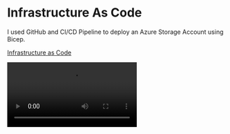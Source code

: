 # Infrastructure As Code

I used GitHub and CI/CD Pipeline to deploy an Azure Storage Account using Bicep.  

[Infrastructure as Code](https://vimeo.com/1076492883?share=copy)

<video src="https://vimeo.com/1076492883/2e4f539560"/>



 